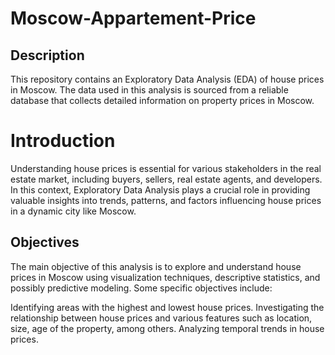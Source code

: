 # Moscow-Appartement-Price

## Description
This repository contains an Exploratory Data Analysis (EDA) of house prices in Moscow. The data used in this analysis is sourced from a reliable database that collects detailed information on property prices in Moscow.

# Introduction
Understanding house prices is essential for various stakeholders in the real estate market, including buyers, sellers, real estate agents, and developers. In this context, Exploratory Data Analysis plays a crucial role in providing valuable insights into trends, patterns, and factors influencing house prices in a dynamic city like Moscow.

## Objectives
The main objective of this analysis is to explore and understand house prices in Moscow using visualization techniques, descriptive statistics, and possibly predictive modeling. Some specific objectives include:

Identifying areas with the highest and lowest house prices.
Investigating the relationship between house prices and various features such as location, size, age of the property, among others.
Analyzing temporal trends in house prices.

